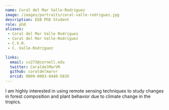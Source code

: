 ```yaml
---
name: Coral del Mar Valle-Rodríguez
image: /images/portraits/coral-valle-rodriguez.jpg
description: EEB PhD Student 
role: phd
aliases: 
 - Coral del Mar Valle Rodríguez
 - Coral del Mar Valle-Rodríguez
 - C.V.R.
 - C. Valle-Rodríguez

links: 
  email: cv273@cornell.edu
  twitter: CoraldelMarVR
  github: coraldelmarvr
  orcid: 0009-0003-8440-583X
---
```


I am highly interested in using remote sensing techniques to study changes in forest composition and plant behavior due to climate change in the tropics.
